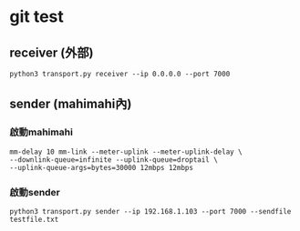 # git test

## receiver (外部)
```
python3 transport.py receiver --ip 0.0.0.0 --port 7000
```


## sender (mahimahi內)
### 啟動mahimahi
```
mm-delay 10 mm-link --meter-uplink --meter-uplink-delay \
--downlink-queue=infinite --uplink-queue=droptail \
--uplink-queue-args=bytes=30000 12mbps 12mbps
```
### 啟動sender
```
python3 transport.py sender --ip 192.168.1.103 --port 7000 --sendfile testfile.txt
```